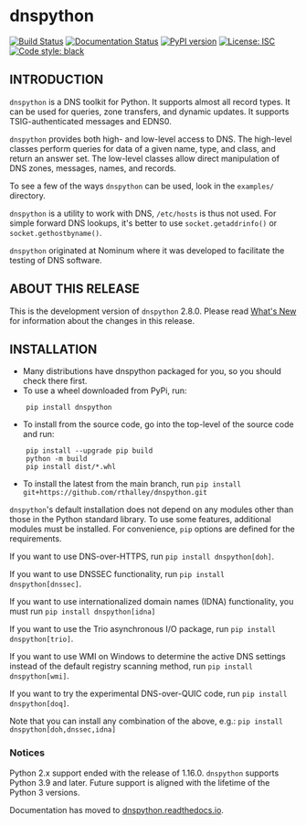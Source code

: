 # dnspython

[![Build Status](https://github.com/rthalley/dnspython/actions/workflows/ci.yml/badge.svg)](https://github.com/rthalley/dnspython/actions/)
[![Documentation Status](https://readthedocs.org/projects/dnspython/badge/?version=latest)](https://dnspython.readthedocs.io/en/latest/?badge=latest)
[![PyPI version](https://badge.fury.io/py/dnspython.svg)](https://badge.fury.io/py/dnspython)
[![License: ISC](https://img.shields.io/badge/License-ISC-brightgreen.svg)](https://opensource.org/licenses/ISC)
[![Code style: black](https://img.shields.io/badge/code%20style-black-000000.svg)](https://github.com/psf/black)

## INTRODUCTION

`dnspython` is a DNS toolkit for Python. It supports almost all record types. It
can be used for queries, zone transfers, and dynamic updates. It supports
TSIG-authenticated messages and EDNS0.

`dnspython` provides both high- and low-level access to DNS. The high-level
classes perform queries for data of a given name, type, and class, and return an
answer set. The low-level classes allow direct manipulation of DNS zones,
messages, names, and records.

To see a few of the ways `dnspython` can be used, look in the `examples/`
directory.

`dnspython` is a utility to work with DNS, `/etc/hosts` is thus not used. For
simple forward DNS lookups, it's better to use `socket.getaddrinfo()` or
`socket.gethostbyname()`.

`dnspython` originated at Nominum where it was developed to facilitate the
testing of DNS software.

## ABOUT THIS RELEASE

This is the development version of `dnspython` 2.8.0.
Please read
[What's New](https://dnspython.readthedocs.io/en/latest/whatsnew.html) for
information about the changes in this release.

## INSTALLATION

* Many distributions have dnspython packaged for you, so you should check there
  first.
* To use a wheel downloaded from PyPi, run:

```
    pip install dnspython
```

* To install from the source code, go into the top-level of the source code
  and run:

```
    pip install --upgrade pip build
    python -m build
    pip install dist/*.whl
```

* To install the latest from the main branch, run
`pip install git+https://github.com/rthalley/dnspython.git`

`dnspython`'s default installation does not depend on any modules other than
those in the Python standard library.  To use some features, additional modules
must be installed.  For convenience, `pip` options are defined for the
requirements.

If you want to use DNS-over-HTTPS, run
`pip install dnspython[doh]`.

If you want to use DNSSEC functionality, run
`pip install dnspython[dnssec]`.

If you want to use internationalized domain names (IDNA)
functionality, you must run
`pip install dnspython[idna]`

If you want to use the Trio asynchronous I/O package, run
`pip install dnspython[trio]`.

If you want to use WMI on Windows to determine the active DNS settings
instead of the default registry scanning method, run
`pip install dnspython[wmi]`.

If you want to try the experimental DNS-over-QUIC code, run
`pip install dnspython[doq]`.

Note that you can install any combination of the above, e.g.:
`pip install dnspython[doh,dnssec,idna]`

### Notices

Python 2.x support ended with the release of 1.16.0.  `dnspython` supports Python 3.9
and later.  Future support  is aligned with the lifetime of the Python 3 versions.

Documentation has moved to
[dnspython.readthedocs.io](https://dnspython.readthedocs.io).
